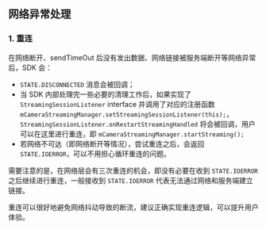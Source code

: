 ## 网络异常处理

### 1. 重连

在网络断开、sendTimeOut 后没有发出数据、网络链接被服务端断开等网络异常后，SDK 会：
  - `STATE.DISCONNECTED` 消息会被回调；
  - 当 SDK 内部处理完一些必要的清理工作后，如果实现了 `StreamingSessionListener` interface 并调用了对应的注册函数 ` mCameraStreamingManager.setStreamingSessionListener(this);`，
 `StreamingSessionListener.onRestartStreamingHandled` 将会被回调，用户可以在这里进行重连，即 `mCameraStreamingManager.startStreaming();`
  - 若网络不可达（即网络断开等情况），尝试重连之后，会返回 `STATE.IOERROR`，可以不用担心循环重连的问题。

需要注意的是，在网络层会有三次重连的机会，即没有必要在收到 `STATE.IOERROR` 之后继续进行重连，一般接收到 `STATE.IOERROR` 代表无法通过网络和服务端建立链接。

重连可以很好地避免网络抖动导致的断流，建议正确实现重连逻辑，可以提升用户体验。
